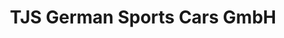 ---
title: "TJS German Sports Cars GmbH"
url: /telgte/tjs-german-sports-cars-gmbh/
shop: Autohaus
---